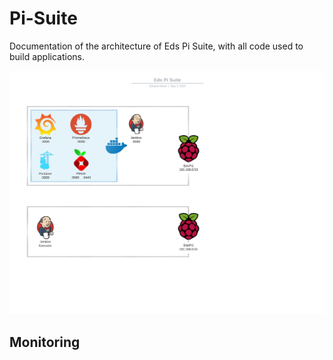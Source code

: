 # Pi-Suite

Documentation of the architecture of Eds Pi Suite, with all code used to build applications.

![PiSuite](PiSuite.png)

## Monitoring

